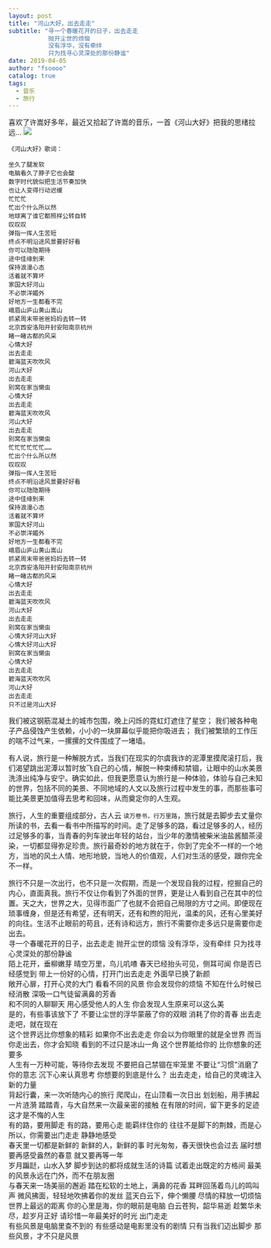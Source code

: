 ```yaml
---
layout: post
title: "河山大好，出去走走"
subtitle: "寻一个春暖花开的日子，出去走走
           抛开尘世的烦恼
           没有浮华，没有牵绊
           只为找寻心灵深处的那份静谧"
date: 2019-04-05 
author: "fsoooo"
catalog: true
tags:
  - 音乐
  - 旅行
---
```


喜欢了许嵩好多年，最近又拾起了许嵩的音乐，一首《河山大好》把我的思绪拉远...
![](https://upload-images.jianshu.io/upload_images/6943526-0ccdb8a6e20320df.jpg?imageMogr2/auto-orient/strip%7CimageView2/2/w/1240)

```
《河山大好》歌词：

坐久了腿发软
电脑看久了脖子它也会酸
数字时代貌似把生活节奏加快
也让人变得行动迟缓
忙忙忙
忙出个什么所以然
地球离了谁它都照样公转自转
叹叹叹
弹指一挥人生苦短
终点不明沿途风景要好好看
你可以隐隐期待
途中佳缘到来
保持浪漫心态
活着就不算坏
家国大好河山
不必崇洋媚外
好地方一生都看不完
峨眉山庐山黄山嵩山
抓紧周末带爸爸妈妈去转一转
北京西安洛阳开封安阳南京杭州
睹一睹古都的风采
心情大好
出去走走
碧海蓝天吹吹风
河山大好
出去走走
别窝在家当懒虫
心情大好
出去走走
碧海蓝天吹吹风
河山大好
出去走走
别窝在家当懒虫
忙忙忙忙忙忙……
忙出个什么所以然
叹叹叹
弹指一挥人生苦短
终点不明沿途风景要好好看
你可以隐隐期待
途中佳缘到来
保持浪漫心态
活着就不算坏
家国大好河山
不必崇洋媚外
好地方一生都看不完
峨眉山庐山黄山嵩山
抓紧周末带爸爸妈妈去转一转
北京西安洛阳开封安阳南京杭州
睹一睹古都的风采
心情大好
出去走走
碧海蓝天吹吹风
河山大好
出去走走
别窝在家当懒虫
心情大好河山大好
心情大好河山大好
别窝在家当懒虫
心情大好
出去走走
碧海蓝天吹吹风
河山大好
出去走走
只不过是河山大好
```

我们被这钢筋混凝土的城市包围，晚上闪烁的霓虹灯遮住了星空；
我们被各种电子产品侵蚀产生依赖，小小的一块屏幕似乎能把你吸进去；
我们被繁琐的工作压的喘不过气来，一摞摞的文件围成了一堵墙。

有人说，旅行是一种解脱方式，当我们在现实的尔虞我诈的泥潭里摸爬滚打后，我们渴望跳出泥潭以暂时放飞自己的心情，解脱一种束缚和禁锢，让眼中的山水美景洗涤出纯净与安宁。确实如此，但我更愿意认为旅行是一种体验，体验与自己未知的世界，包括不同的美景、不同地域的人文以及旅行过程中发生的事，而那些事可能比美景更加值得去思考和回味，从而奠定你的人生观。

旅行，人生的重要组成部分，古人云 `读万卷书，行万里路`，旅行就是去脚步去丈量你所读的书，去看一看书中所描写的时间。走了足够多的路，看过足够多的人，经历过足够多的事，当青春的列车驶出年轻的站台，当少年的激情被柴米油盐酱醋茶浸染，一切都显得弥足珍贵。旅行最奇妙的地方就在于，你到了完全不一样的一个地方，当地的风土人情、地形地貌，当地人的价值观，人们对生活的感受，跟你完全不一样。

旅行不只是一次出行，也不只是一次假期，而是一个发现自我的过程，挖掘自己的内心，直面真我。旅行不仅让你看到了外面的世界，更是让人看到自己在其中的位置。天之大，世界之大，见得市面广了也就不会把自己局限的方寸之间。即便现在琐事缠身，但是还有希望，还有明天，还有和煦的阳光，温柔的风，还有心里美好的向往。生活不止眼前的苟且，还有诗和远方，旅行不需要你走多远只是需要你走出去。
<br/>
寻一个春暖花开的日子，出去走走
抛开尘世的烦恼
没有浮华，没有牵绊
只为找寻心灵深处的那份静谧
<br/>
陌上花开，垂柳嫩芽
晴空万里，鸟儿叽喳
春天已经抬头可见，侧耳可闻
你是否已经感觉到
带上一份好的心情，打开门出去走走
外面早已换了新颜
<br/>
敞开心扉，打开心灵的大门
看看不同的风景
你会发现你的烦恼
不知在什么时候已经消散
深吸一口气徒留满鼻的芳香
<br/>
和不同的人聊聊天
用心感受他人的人生
你会发现人生原来可以这么美
<br/>
是的，有些事该放下了
不要让尘世的浮华蒙蔽了你的双眼
消耗了你的青春
出去走走吧，就在现在
<br/>
这个世界远比你想象的精彩
如果你不出去走走
你会以为你眼里的就是全世界
而当你走出去，你才会知晓
看到的不过只是冰山一角
这个世界能给你的
比你想象的还要多
<br/>
人生有一万种可能，等待你去发现
不要把自己禁锢在牢笼里
不要让“习惯”消磨了你的意志
沉下心来认真思考
你想要的到底是什么？
出去走走，给自己的灵魂注入新的力量
<br/>
背起行囊，来一次听随内心的旅行
爬爬山，在山顶看一次日出
划划船，用手拂起一片涟漪
踏踏青，与大自然来一次最亲密的接触
在有限的时间，留下更多的足迹
这才是不悔的人生 
<br/>
有的路，要用脚走
有的路，要用心走
能羁绊住你的
往往不是脚下的荆棘，而是心
所以，你需要出门走走
静静地感受
<br/>
春天里一切都是新鲜的
新鲜的人，新鲜的事
时光匆匆，春天很快也会过去
届时想要再感受盎然的春意
就又要再等一年
<br/>
岁月蹁跹，山水入梦
脚步到达的都将成就生活的诗篇
试着走出既定的方格间
最美的风景永远在门外，而不在朋友圈
<br/>
与春天来一场美丽的邂逅
踏在松软的土地上，满鼻的花香
耳畔回荡着鸟儿的鸣叫声
微风拂面，轻轻地吹拂着你的发丝
蓝天白云下，伸个懒腰
尽情的释放一切烦恼
<br/>
世界上最远的距离
你的心里是海，你的眼前是电脑
白云苍狗，韶华易逝
趁繁华未尽，趁岁月正好
请珍惜一年最美好的时光
出门走走
<br/>
有些风景是电脑里查不到的
有些感动是电影里没有的剧情
只有当我们迈出脚步
那些风景，才不只是风景
